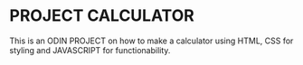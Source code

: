 # PROJECT CALCULATOR

This is an ODIN PROJECT on how to make a calculator using HTML, CSS for styling and JAVASCRIPT for functionability.
